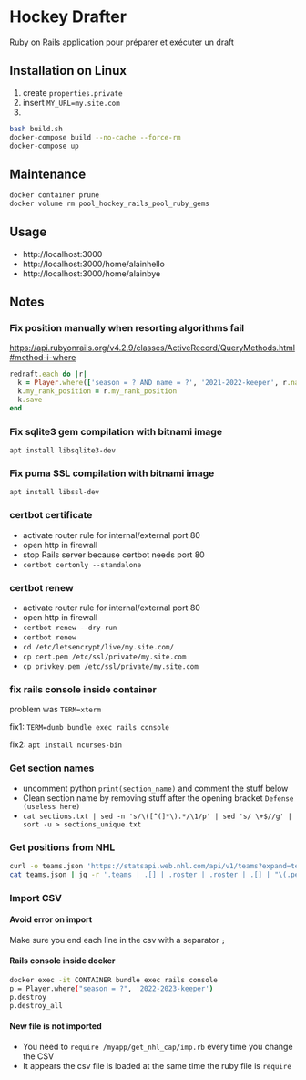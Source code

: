# Hockey Drafter

Ruby on Rails application pour préparer et exécuter un draft

## Installation on Linux

1. create `properties.private`
2. insert `MY_URL=my.site.com`
3.

```bash
bash build.sh
docker-compose build --no-cache --force-rm
docker-compose up
```

## Maintenance

```bash
docker container prune
docker volume rm pool_hockey_rails_pool_ruby_gems
```

## Usage

- http://localhost:3000
- http://localhost:3000/home/alainhello
- http://localhost:3000/home/alainbye

## Notes

### Fix position manually when resorting algorithms fail

https://api.rubyonrails.org/v4.2.9/classes/ActiveRecord/QueryMethods.html#method-i-where

```ruby
redraft.each do |r|
  k = Player.where(['season = ? AND name = ?', '2021-2022-keeper', r.name]).take
  k.my_rank_position = r.my_rank_position
  k.save
end
```

### Fix sqlite3 gem compilation with bitnami image

`apt install libsqlite3-dev`

### Fix puma SSL compilation with bitnami image

`apt install libssl-dev`

### certbot certificate

- activate router rule for internal/external port 80
- open http in firewall
- stop Rails server because certbot needs port 80
- `certbot certonly --standalone`

### certbot renew

- activate router rule for internal/external port 80
- open http in firewall
- `certbot renew --dry-run`
- `certbot renew`
- `cd /etc/letsencrypt/live/my.site.com/`
- `cp cert.pem /etc/ssl/private/my.site.com`
- `cp privkey.pem /etc/ssl/private/my.site.com`

### fix rails console inside container

problem was `TERM=xterm`

fix1: `TERM=dumb bundle exec rails console`

fix2: `apt install ncurses-bin`

### Get section names

- uncomment python `print(section_name)` and comment the stuff below
- Clean section name by removing stuff after the opening bracket `Defense (useless here)`
- `cat sections.txt | sed -n 's/\([^(]*\).*/\1/p' | sed 's/ \+$//g' | sort -u > sections_unique.txt`

### Get positions from NHL

```bash
curl -o teams.json 'https://statsapi.web.nhl.com/api/v1/teams?expand=team.roster&season=20232024'
cat teams.json | jq -r '.teams | .[] | .roster | .roster | .[] | "\(.person.fullName);\(.position.code)"'
```

### Import CSV

#### Avoid error on import

Make sure you end each line in the csv with a separator `;`

#### Rails console inside docker
```bash
docker exec -it CONTAINER bundle exec rails console
p = Player.where("season = ?", '2022-2023-keeper')
p.destroy
p.destroy_all
```


#### New file is not imported

- You need to `require /myapp/get_nhl_cap/imp.rb` every time you change the CSV
- It appears the csv file is loaded at the same time the ruby file is `require`
